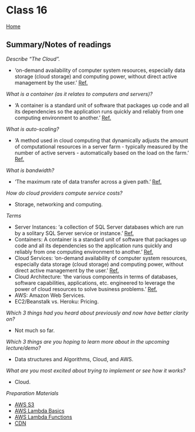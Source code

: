 # Class 16

[Home](https://markjackson28.github.io/reading-notes/)

## Summary/Notes of readings

*Describe “The Cloud”.*
- ‘on-demand availability of computer system resources, especially data storage (cloud storage) and computing power, without direct active management by the user.’ [Ref.](https://en.wikipedia.org/wiki/Cloud_computing)

*What is a container (as it relates to computers and servers)?*
- ‘A container is a standard unit of software that packages up code and all its dependencies so the application runs quickly and reliably from one computing environment to another.’ [Ref.](https://www.docker.com/resources/what-container)

*What is auto-scaling?*
- ‘A method used in cloud computing that dynamically adjusts the amount of computational resources in a server farm - typically measured by the number of active servers - automatically based on the load on the farm.’ [Ref.](https://en.wikipedia.org/wiki/Autoscaling)

*What is bandwidth?*
- ‘The maximum rate of data transfer across a given path.’ [Ref.](https://en.wikipedia.org/wiki/Bandwidth_(computing))

*How do cloud providers compute service costs?*
- Storage, networking and computing.

*Terms*
- Server Instances: ‘a collection of SQL Server databases which are run by a solitary SQL Server service or instance.’ [Ref.](https://www.techopedia.com/definition/32149/server-instance)
- Containers: A container is a standard unit of software that packages up code and all its dependencies so the application runs quickly and reliably from one computing environment to another.’ [Ref.](https://www.docker.com/resources/what-container)
- Cloud Services: ‘on-demand availability of computer system resources, especially data storage (cloud storage) and computing power, without direct active management by the user.’ [Ref.](https://en.wikipedia.org/wiki/Cloud_computing)
- Cloud Architecture: ‘the various components in terms of databases, software capabilities, applications, etc. engineered to leverage the power of cloud resources to solve business problems.’ [Ref.](https://www.hcltech.com/technology-qa/what-is-cloud-architecture)
- AWS: Amazon Web Services.
- EC2/Beanstalk vs. Heroku: Pricing.

*Which 3 things had you heard about previously and now have better clarity on?*
- Not much so far.

*Which 3 things are you hoping to learn more about in the upcoming lecture/demo?*
- Data structures and Algorithms, Cloud, and AWS.

*What are you most excited about trying to implement or see how it works?*
- Cloud.

*Preparation Materials*
- [AWS S3](https://aws.amazon.com/s3/)
- [AWS Lambda Basics](https://www.serverless.com/aws-lambda)
- [AWS Lambda Functions](https://aws.amazon.com/lambda/)
- [CDN](https://cyberhoot.com/cybrary/content-delivery-network-cdn/)
